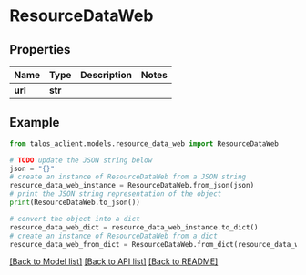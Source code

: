 # ResourceDataWeb


## Properties

Name | Type | Description | Notes
------------ | ------------- | ------------- | -------------
**url** | **str** |  | 

## Example

```python
from talos_aclient.models.resource_data_web import ResourceDataWeb

# TODO update the JSON string below
json = "{}"
# create an instance of ResourceDataWeb from a JSON string
resource_data_web_instance = ResourceDataWeb.from_json(json)
# print the JSON string representation of the object
print(ResourceDataWeb.to_json())

# convert the object into a dict
resource_data_web_dict = resource_data_web_instance.to_dict()
# create an instance of ResourceDataWeb from a dict
resource_data_web_from_dict = ResourceDataWeb.from_dict(resource_data_web_dict)
```
[[Back to Model list]](../README.md#documentation-for-models) [[Back to API list]](../README.md#documentation-for-api-endpoints) [[Back to README]](../README.md)


